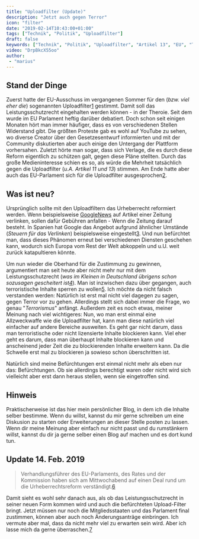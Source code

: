 ```yaml
---
title: "Uploadfilter (Update)"
description: "Jetzt auch gegen Terror"
icon: "filter"
date: "2019-02-14T10:43:00+01:00"
tags: ["Technik", "Politik", "Uploadfilter"]
draft: false
keywords: ["Technik", "Politik", "Uploadfilter", "Artikel 13", "EU", "Terror"]
video: "DrpBkcX55oo"
author:
 - "marius"
---
```


## Stand der Dinge

Zuerst hatte der EU-Ausschuss im vergangenen Sommer für den (_bzw. viel eher die_) sogenannten Uploadfilter[1] gestimmt. Damit soll das Leistungsschutzrecht eingehalten werden können - in der Theroie. Seit dem wurde im EU Parlament heftig darüber debatiert. Doch schon seit einigen Monaten hört man immer häufiger, dass es von verschiedenen Stellen Widerstand gibt. Die größten Proteste gab es wohl auf YouTube zu sehen, wo diverse Creator über den Gesetzesentwurf informierten und mit der Community diskutierten aber auch einige den Untergang der Plattform vorhersahen. Zuletzt hörte man sogar, dass sich Verlage, die es durch diese Reform eigentlich zu schützen galt, gegen diese Pläne stellten. Durch das große Medieninteresse schien es so, als würde die Mehrheit tatsächlich gegen die Uploadfilter (_u.A. Artikel 11 und 13_) stimmen. Am Ende hatte aber auch das EU-Parlament sich für die Uploadfilter ausgesprochen[2].


## Was ist neu?

Ursprünglich sollte mit den Uploadfiltern das Urheberrecht reformiert werden. Wenn beispielsweise [GoogleNews](https://news.google.com/) auf Artikel einer Zeitung verlinken, sollen dafür Gebühren anfallen - Wenn die Zeitung darauf besteht. In Spanien hat Google das Angebot aufgrund ähnlicher Umstände (_Steuern für das Verlinken_) beispielsweise eingestellt[3]. Und nun befürchtet man, dass dieses Phänomen erneut bei verschiedenen Diensten geschehen kann, wodurch sich Europa vom Rest der Welt abkoppeln und u.U. weit zurück katapultieren könnte.

Um nun wieder die Oberhand für die Zustimmung zu gewinnen, argumentiert man seit heute aber nicht mehr nur mit dem Leistungsschutzrecht (_was im Kleinen in Deutschland übrigens schon sozusagen gescheitert ist[4]_). Man ist inzwischen dazu über gegangen, auch terroristische Inhalte sperren zu wollen[5]. Ich möchte da nicht falsch verstanden werden: Natürlich ist erst mal nicht viel dagegen zu sagen, gegen Terror vor zu gehen. Allerdings stellt sich dabei immer die Frage, wo genau "_Terrorismus_" anfängt. Außerdem zeit es noch etwas, meiner Meinung nach viel wichtigeres: Nun, wo man erst einmal eine Allzweckwaffe wie die Uploadfilter hat, kann man diese natürlich viel einfacher auf andere Bereiche ausweiten. Es geht gar nicht darum, dass man terroristische oder nicht lizensierte Inhalte blockieren kann. Viel eher geht es darum, dass man überhaupt Inhalte blockieren kann und anscheinend jeder Zeit die zu blockierenden Inhalte erweitern kann. Da die Schwelle erst mal zu blockieren ja sowieso schon überschritten ist.

Natürlich sind meine Befürchtungen erst einmal nicht mehr als eben nur das: Befürchtungen. Ob sie allerdings berechtigt waren oder nicht wird sich vielleicht aber erst dann heraus stellen, wenn sie eingetroffen sind.


## Hinweis

Praktischerweise ist das hier mein persönlicher Blog, in dem ich die Inhalte selber bestimme. Wenn du willst, kannst du mir gerne schreiben um eine Diskusion zu starten oder Erweiterungen an dieser Stelle posten zu lassen. Wenn dir meine Meinung aber einfach nur nicht passt und du rumstänkern willst, kannst du dir ja gerne selber einen Blog auf machen und es dort kund tun.


## Update 14. Feb. 2019

> Verhandlungsführer des EU-Parlaments, des Rates und der Kommission haben sich am Mittwochabend auf einen Deal rund um die Urheberrechtsreform verständigt.[6]

Damit sieht es wohl sehr danach aus, als ob das Leistungsschutzrecht in seiner neuen Form kommen wird und auch die befürchteten Upload-Filter bringt. Jetzt müssen nur noch die Mitgliedsstaaten und das Parlament final zustimmen, können aber auch noch Änderungsanträge einbringen. Ich vermute aber mal, dass da nicht mehr viel zu erwarten sein wird. Aber ich lasse mich da gerne überraschen.[7]




[1]: https://de.wikipedia.org/wiki/Upload-Filter#Geplante_EU-Urheberrechtsreform_2018/2019
[2]: https://netzpolitik.org/2018/das-eu-parlament-legt-einen-schleier-ueber-das-internet-votum-fuer-upload-filter-und-leistungsschutzrecht/
[3]: http://www.spiegel.de/netzwelt/netzpolitik/google-news-in-spanien-abgeschaltet-kein-geld-fuer-verlage-a-1009027.html
[4]: https://netzpolitik.org/2018/das-leistungsschutzrecht-ein-zombie-gesetz-aus-deutschland-wird-bald-in-ganz-europa-realitaet/
[5]: https://netzpolitik.org/2019/uploadfilter-gegen-terroristische-online-inhalte-wie-das-eu-parlament-um-seine-position-ringt/
[6]: https://www.heise.de/newsticker/meldung/Upload-Filter-und-Leistungsschutzrecht-EU-Gremien-einigen-sich-auf-Copyright-Reform-4308720.html
[7]: https://www.tagesschau.de/ausland/eu-urheberrechtsreform-101.html
